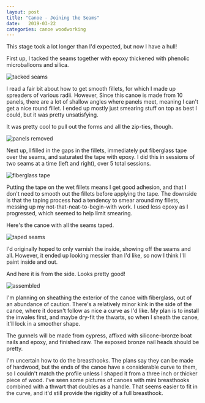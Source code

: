 ```yaml
---
layout: post
title: "Canoe - Joining the Seams"
date:   2019-03-22
categories: canoe woodworking
---
```


This stage took a lot longer than I'd expected, but now I have a hull!

First up, I tacked the seams together with epoxy thickened with phenolic
microballoons and silica.

![tacked seams](https://i.imgur.com/6pmKvto.jpg)

I read a fair bit about how to get smooth fillets, for which I made up spreaders
of various radii. However, Since this canoe is made from 10 panels, there are a
lot of shallow angles where panels meet, meaning I can't get a nice round
fillet. I ended up mostly just smearing stuff on top as best I could, but it was
pretty unsatisfying.

It was pretty cool to pull out the forms and all the zip-ties, though.

![panels removed](https://i.imgur.com/ssqpSA6.jpg)

Next up, I filled in the gaps in the fillets, immediately put fiberglass tape
over the seams, and saturated the tape with epoxy. I did this in sessions of two
seams at a time (left and right), over 5 total sessions.

![fiberglass tape](https://i.imgur.com/12FYRYi.jpg)

Putting the tape on the wet fillets means I get good adhesion, and that I don't
need to smooth out the fillets before applying the tape. The downside is that
the taping process had a tendency to smear around my fillets, messing up my
not-that-neat-to-begin-with work. I used less epoxy as I progressed, which
seemed to help limit smearing.

Here's the canoe with all the seams taped.

![taped seams](https://i.imgur.com/h0EDNBO.jpg)

I'd originally hoped to only varnish the inside, showing off the seams and all.
However, it ended up looking messier than I'd like, so now I think I'll paint
inside and out.

And here it is from the side.  Looks pretty good!

![assembled](https://i.imgur.com/ziLJWKp.jpg)

I'm planning on sheathing the exterior of the canoe with fiberglass, out of an
abundance of caution. There's a relatively minor kink in the side of the canoe,
where it doesn't follow as nice a curve as I'd like. My plan is to install the
inwales first, and maybe dry-fit the thwarts, so when I sheath the canoe, it'll
lock in a smoother shape.

The gunnels will be made from cypress, affixed with silicone-bronze boat nails
and epoxy, and finished raw.  The exposed bronze nail heads should be pretty.

I'm uncertain how to do the breasthooks. The plans say they can be made of
hardwood, but the ends of the canoe have a considerable curve to them, so I
couldn't match the profile unless I shaped it from a three inch or thicker piece
of wood. I've seen some pictures of canoes with mini breasthooks combined with a
thwart that doubles as a handle. That seems easier to fit in the curve, and it'd
still provide the rigidity of a full breasthook.

